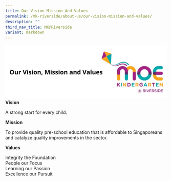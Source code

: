```yaml
---
title: Our Vision Mission And Values
permalink: /mk-riverside/about-us/our-vision-mission-and-values/
description: ""
third_nav_title: MK@Riverside
variant: markdown
---
```

![](/images/header-ourvisionmissionvalues.jpg)
**Vision**

A strong start for every child.

**Mission**

To provide quality pre-school education that is affordable to Singaporeans and catalyze quality improvements in the sector.

**Values**

Integrity the Foundation<br>People our Focus<br>Learning our Passion<br>Excellence our Pursuit